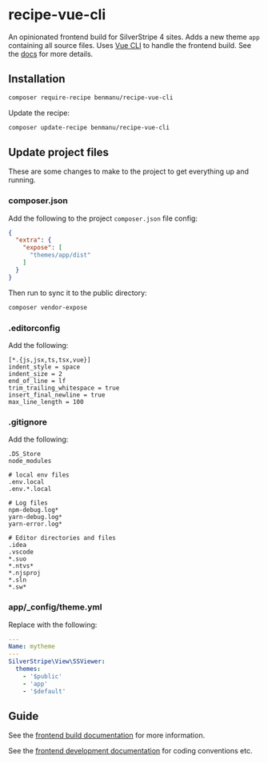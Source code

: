 # recipe-vue-cli

An opinionated frontend build for SilverStripe 4 sites. Adds a new theme `app` containing all source files. Uses [Vue CLI](https://cli.vuejs.org/) to handle the frontend build. See the [docs](./docs/en/) for more details.

## Installation

```bash
composer require-recipe benmanu/recipe-vue-cli
```

Update the recipe:

```bash
composer update-recipe benmanu/recipe-vue-cli
```

## Update project files

These are some changes to make to the project to get everything up and running.

### composer.json

Add the following to the project `composer.json` file config:

```json
{
  "extra": {
    "expose": [
      "themes/app/dist"
    ]
  }
}
```

Then run to sync it to the public directory:

```bash
composer vendor-expose
```

### .editorconfig

Add the following:

```
[*.{js,jsx,ts,tsx,vue}]
indent_style = space
indent_size = 2
end_of_line = lf
trim_trailing_whitespace = true
insert_final_newline = true
max_line_length = 100
```

### .gitignore

Add the following:

```
.DS_Store
node_modules

# local env files
.env.local
.env.*.local

# Log files
npm-debug.log*
yarn-debug.log*
yarn-error.log*

# Editor directories and files
.idea
.vscode
*.suo
*.ntvs*
*.njsproj
*.sln
*.sw*
```

### app/_config/theme.yml

Replace with the following:

```yml
---
Name: mytheme
---
SilverStripe\View\SSViewer:
  themes:
    - '$public'
    - 'app'
    - '$default'
```

## Guide

See the [frontend build documentation](./docs/en/frontend-build.md) for more information.

See the [frontend development documentation](./docs/en/frontend-development) for coding conventions etc.
